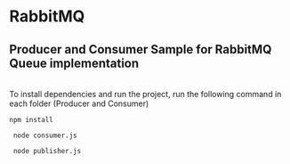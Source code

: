 # RabbitMQ
<h2>Producer and Consumer Sample for RabbitMQ Queue implementation</h2>
<br>
To install dependencies and run the project, run the following command in each folder (Producer and Consumer)

<br>

``` npm install ```
<br>

``` node consumer.js```
<br>

``` node publisher.js```
